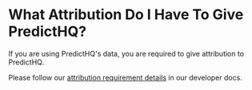 # What Attribution Do I Have To Give PredictHQ?

If you are using PredictHQ's data, you are required to give attribution to PredictHQ.

Please follow our [attribution requirement details](../../api/overview/attribution.md) in our developer docs.
